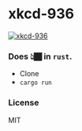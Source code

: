 # xkcd-936

[![xkcd-936](http://imgs.xkcd.com/comics/password_strength.png)](https://xkcd.com/936/)

### Does 👆🏾 in `rust`. 

* Clone
* `cargo run`


### License
MIT